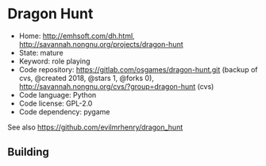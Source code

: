 # Dragon Hunt

- Home: http://emhsoft.com/dh.html, http://savannah.nongnu.org/projects/dragon-hunt
- State: mature
- Keyword: role playing
- Code repository: https://gitlab.com/osgames/dragon-hunt.git (backup of cvs, @created 2018, @stars 1, @forks 0), http://savannah.nongnu.org/cvs/?group=dragon-hunt (cvs)
- Code language: Python
- Code license: GPL-2.0
- Code dependency: pygame

See also https://github.com/evilmrhenry/dragon_hunt

## Building
